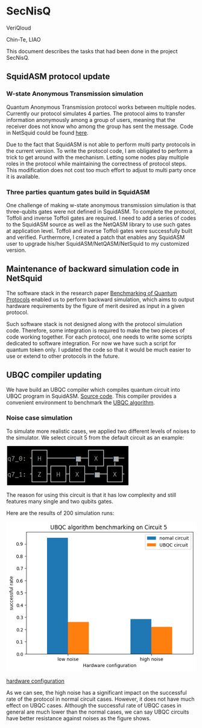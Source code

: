 # SecNisQ

VeriQloud

Chin-Te, LIAO

This document describes the tasks that had been done in the project SecNisQ.

## SquidASM protocol update

### W-state Anonymous Transmission simulation
Quantum Anonymous Transmission protocol works between multiple nodes. Currently our protocol simulates 4 parties. The protocol aims to transfer information anonymously among a group of users, meaning that the receiver does not know who among the group has sent the message. Code in NetSquid could be found [here](https://github.com/LiaoChinTe/netsquid-simulation/tree/main/AnonymousTransmission).

Due to the fact that SquidASM is not able to perform multi party protocols in the current version. To write the protocol code, I am obligated to perform a trick to get around with the mechanism. Letting some nodes play multiple roles in the protocol while maintaining the correctness of protocol steps. This modification does  not cost too much effort to adjust to multi party once it is available.


### Three parties quantum gates build in SquidASM
One challenge of making w-state anonymous transmission simulation is that three-qubits gates were not defined in SquidASM. To complete the protocol, Toffoli and inverse Toffoli gates are required. I need to add a series of codes to the SquidASM source as well as the NetQASM library to use such gates at application level.
Toffoli and inverse Toffoli gates were successfully built and verified. Furthermore, I created a patch that enables any SquidASM user to upgrade his/her SquidASM/NetQASM/NetSquid to my customized version.


## Maintenance of backward simulation code in NetSquid

The software stack in the research paper [Benchmarking of Quantum Protocols](https://arxiv.org/abs/2111.02527) enabled us to perform backward simulation, which aims to output hardware requirements by the figure of merit desired as input in a given protocol.

Such software stack is not designed along with the protocol simulation code. Therefore, some integration is required to make the two pieces of code working together. For each protocol, one needs to write some scripts dedicated to software integration. For now we have such a script for quantum token only. I updated the code so that it would be much easier to use or extend to other protocols in the future.   

##  UBQC compiler updating

We have build an UBQC compiler which compiles quantum circuit into UBQC program in SquidASM. [Source code](https://github.com/Veriqloud/ubqc_squidasm). 
This compiler provides a convenient environment to benchmark the [UBQC algorithm](https://arxiv.org/abs/0807.4154).

### Noise case simulation

To simulate more realistic cases, we applied two different levels of noises to the simulator. We select circuit 5 from the default circuit as an example:


![circuit5](./circuit5.png)


The reason for using this circuit is that it has low complexity and still features many single and two qubits gates. 


Here are the results of 200 simulation runs:

![UBQC algorithm benchmarking on Circuit 5](./plotTest_sample200.png)

[hardware configuration](https://github.com/Veriqloud/ubqc_squidasm/blob/main/Jupyter-notebook/noise_eample/plotTest_sample200.txt)

As we can see, the high noise has a significant impact on the successful rate of the protocol in normal circuit cases. However, it does not have much effect on UBQC cases. Although the successful rate of UBQC cases in general are much lower than the normal cases, we can say UBQC circuits have better resistance against noises as the figure shows.  




